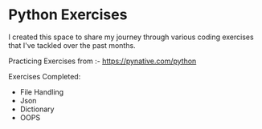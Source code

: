 # Python Exercises
I created this space to share my journey through various coding exercises that I've tackled over the past months.

 Practicing Exercises from :- https://pynative.com/python

 Exercises Completed:
 - File Handling
 - Json
 - Dictionary
 - OOPS
